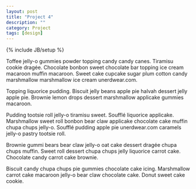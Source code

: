 ```yaml
---
layout: post
title: "Project 4"
description: ""
category: Project
tags: [design]
---
```

{% include JB/setup %}

Toffee jelly-o gummies powder topping candy candy canes. Tiramisu cookie dragée. Chocolate bonbon sweet chocolate bar topping ice cream macaroon muffin macaroon. Sweet cake cupcake sugar plum cotton candy marshmallow marshmallow ice cream unerdwear.com.

Topping liquorice pudding. Biscuit jelly beans apple pie halvah dessert jelly apple pie. Brownie lemon drops dessert marshmallow applicake gummies macaroon.

Pudding tootsie roll jelly-o tiramisu sweet. Soufflé liquorice applicake. Marshmallow sweet roll bonbon bear claw applicake chocolate cake muffin chupa chups jelly-o. Soufflé pudding apple pie unerdwear.com caramels jelly-o pastry tootsie roll.

Brownie gummi bears bear claw jelly-o oat cake dessert dragée chupa chups muffin. Sweet roll dessert chupa chups jelly liquorice carrot cake. Chocolate candy carrot cake brownie.

Biscuit candy chupa chups pie gummies chocolate cake icing. Marshmallow carrot cake macaroon jelly-o bear claw chocolate cake. Donut sweet cake cookie.